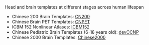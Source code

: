 Head and brain templates at different stages across human lifespan
* Chinese 200 Brain Templates: [CN200](https://www.nitrc.org/projects/us200_cn200)
* Chinese Brain PET Templates: [CNPET](https://www.nitrc.org/projects/cnpet)
* ICBM 152 Nonlinear Atlases: [ICBM152](http://www.bic.mni.mcgill.ca/ServicesAtlases/ICBM152NLin2009)
* Chinese Pediatric Brain Templates (6-18 years old): [devCCNP](http://www.scidb.cn/cstr/31253.11.sciencedb.00362)
* Chinese 2000 Brain Templates: [Chinese2000](https://www.nature.com/articles/srep18216)
